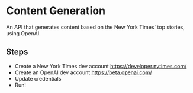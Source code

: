 # Content Generation 
An API that generates content based on the New York Times' top stories, using OpenAI.

## Steps
- Create a New York Times dev account https://developer.nytimes.com/
- Create an OpenAI dev account https://beta.openai.com/
- Update credentials
- Run!

